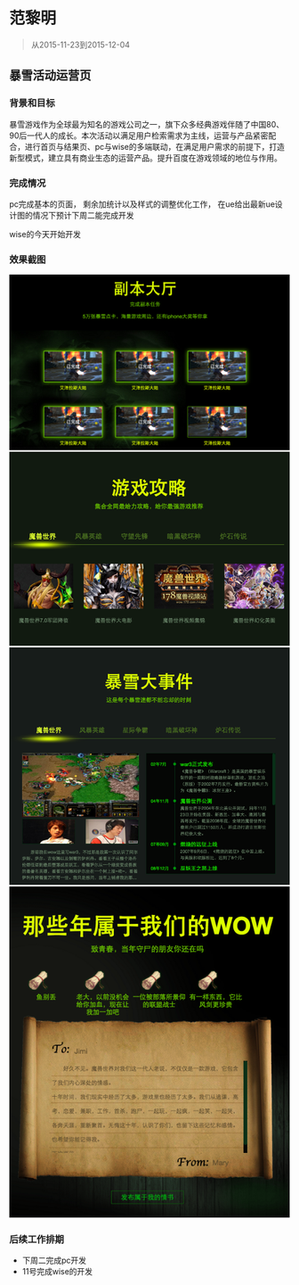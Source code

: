 # 范黎明

> 从2015-11-23到2015-12-04

## 暴雪活动运营页

### 背景和目标

暴雪游戏作为全球最为知名的游戏公司之一，旗下众多经典游戏伴随了中国80、90后一代人的成长。本次活动以满足用户检索需求为主线，运营与产品紧密配合，进行首页与结果页、pc与wise的多端联动，在满足用户需求的前提下，打造新型模式，建立具有商业生态的运营产品。提升百度在游戏领域的地位与作用。

### 完成情况

pc完成基本的页面， 剩余加统计以及样式的调整优化工作， 在ue给出最新ue设计图的情况下预计下周二能完成开发

wise的今天开始开发

### 效果截图

![image](img/fanliming/baoxue.png)
![image](img/fanliming/gonglue.png)
![image](img/fanliming/dashi.png)
![image](img/fanliming/letter.png)

### 后续工作排期

* 下周二完成pc开发
* 11号完成wise的开发